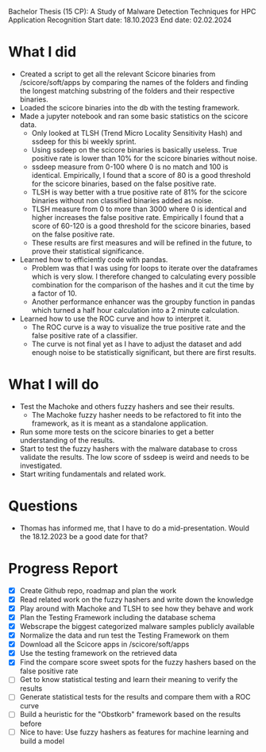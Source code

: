 Bachelor Thesis (15 CP): A Study of Malware Detection Techniques for HPC Application Recognition
Start date: 18.10.2023
End date: 02.02.2024

# What I did

- Created a script to get all the relevant Scicore binaries from /scicore/soft/apps by comparing the names of the folders and finding the longest matching substring of the folders and their respective binaries.
- Loaded the scicore binaries into the db with the testing framework.
- Made a jupyter notebook and ran some basic statistics on the scicore data.
  - Only looked at TLSH (Trend Micro Locality Sensitivity Hash) and ssdeep for this bi weekly sprint.
  - Using ssdeep on the scicore binaries is basically useless. True positive rate is lower than 10% for the scicore binaries without noise.
  - ssdeep measure from 0-100 where 0 is no match and 100 is identical. Empirically, I found that a score of 80 is a good threshold for the scicore binaries, based on the false positive rate.
  - TLSH is way better with a true positive rate of 81% for the scicore binaries without non classified binaries added as noise.
  - TLSH measure from 0 to more than 3000 where 0 is identical and higher increases the false positive rate. Empirically I found that a score of 60-120 is a good threshold for the scicore binaries, based on the false positive rate.
  - These results are first measures and will be refined in the future, to prove their statistical significance.
- Learned how to efficiently code with pandas.
  - Problem was that I was using for loops to iterate over the dataframes which is very slow. I therefore changed to calculating every possible combination for the comparison of the hashes and it cut the time by a factor of 10.
  - Another performance enhancer was the groupby function in pandas which turned a half hour calculation into a 2 minute calculation.
- Learned how to use the ROC curve and how to interpret it.
  - The ROC curve is a way to visualize the true positive rate and the false positive rate of a classifier.
  - The curve is not final yet as I have to adjust the dataset and add enough noise to be statistically significant, but there are first results.

# What I will do

- Test the Machoke and others fuzzy hashers and see their results.
  - The Machoke fuzzy hasher needs to be refactored to fit into the framework, as it is meant as a standalone application.
- Run some more tests on the scicore binaries to get a better understanding of the results.
- Start to test the fuzzy hashers with the malware database to cross validate the results. The low score of ssdeep is weird and needs to be investigated.
- Start writing fundamentals and related work.
# Questions

- Thomas has informed me, that I have to do a mid-presentation. Would the 18.12.2023 be a good date for that?

# Progress Report

- [x] Create Github repo, roadmap and plan the work
- [x] Read related work on the fuzzy hashers and write down the knowledge
- [x] Play around with Machoke and TLSH to see how they behave and work
- [x] Plan the Testing Framework including the database schema
- [x] Webscrape the biggest categorized malware samples publicly available
- [x] Normalize the data and run test the Testing Framework on them
- [x] Download all the Scicore apps in /scicore/soft/apps
- [x] Use the testing framework on the retrieved data
- [x] Find the compare score sweet spots for the fuzzy hashers based on the false positive rate
- [ ] Get to know statistical testing and learn their meaning to verify the results
- [ ] Generate statistical tests for the results and compare them with a ROC curve
- [ ] Build a heuristic for the "Obstkorb" framework based on the results before
- [ ] Nice to have: Use fuzzy hashers as features for machine learning and build a model